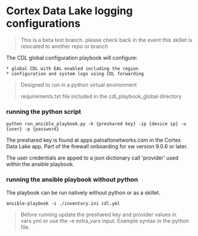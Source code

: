 # Cortex Data Lake logging configurations

> This is a beta test branch. please check back in the event this skillet
> is relocated to another repo or branch

The CDL global configuration playbook will configure:

    * global CDL with EAL enabled including the region
    * configuration and system logs using CDL forwarding
    
    
> Designed to run in a python virtual environment
>
> requirements.txt file included in the cdl_playbook_global directory

### running the python script

```angular2
python run_ansible_playbook.py -k {preshared key} -ip {device ip} -u {user} -p {password}
```

The preshared key is found at apps.paloaltonetworks.com in the Cortex Data Lake app.
Part of the firewall onboarding for sw version 9.0.6 or later.

The user credentials are apped to a json dictionary call 'provider' used within
the ansible playbook.

### running the ansible playbook without python

The playbook can be run natively without python or as a skillet.

```angular2
ansible-playbook -i ./inventory.ini cdl.yml
```

> Before running update the preshared key and provider values in vars.yml
> or use the -e extra_vars input. Example syntax in the python file.